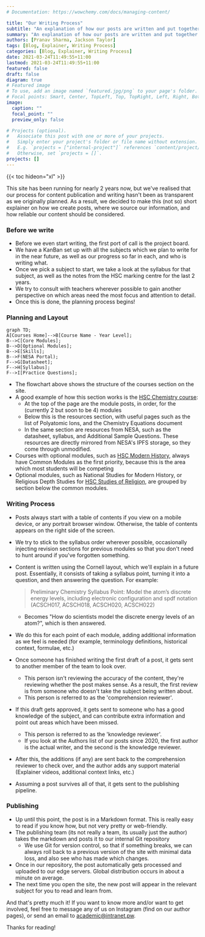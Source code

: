 ```yaml
---
# Documentation: https://wowchemy.com/docs/managing-content/

title: "Our Writing Process"
subtitle: "An explanation of how our posts are written and put together."
summary: "An explanation of how our posts are written and put together."
authors: [Pranav Sharma, Jackson Taylor]
tags: [Blog, Explainer, Writing Process]
categories: [Blog, Explainer, Writing Process]
date: 2021-03-24T11:49:55+11:00
lastmod: 2021-03-24T11:49:55+11:00
featured: false
draft: false
diagram: true
# Featured image
# To use, add an image named `featured.jpg/png` to your page's folder.
# Focal points: Smart, Center, TopLeft, Top, TopRight, Left, Right, BottomLeft, Bottom, BottomRight.
image:
  caption: ""
  focal_point: ""
  preview_only: false

# Projects (optional).
#   Associate this post with one or more of your projects.
#   Simply enter your project's folder or file name without extension.
#   E.g. `projects = ["internal-project"]` references `content/project/deep-learning/index.md`.
#   Otherwise, set `projects = []`.
projects: []
---
```


{{< toc hideon="xl" >}}

This site has been running for nearly 2 years now, but we've realised that our process for content publication and writing hasn't been as transparent as we originally planned. As a result, we decided to make this (not so) short explainer on how we create posts, where we source our information, and how reliable our content should be considered.

### Before we write

- Before we even start writing, the first port of call is the project board.
- We have a KanBan set up with all the subjects which we plan to write for in the near future, as well as our progress so far in each, and who is writing what.
- Once we pick a subject to start, we take a look at the syllabus for that subject, as well as the notes from the HSC marking centre for the last 2 years.
- We try to consult with teachers wherever possible to gain another perspective on which areas need the most focus and attention to detail.
- Once this is done, the planning process begins!

### Planning and Layout

```mermaid
graph TD;
A[Courses Home]-->B[Course Name - Year Level];
B-->C[Core Modules];
B-->D[Optional Modules];
B-->E[Skills];
B-->F(NESA Portal);
F-->G[Datasheet];
F-->H[Syllabus];
F-->I[Practice Questions];
```

- The flowchart above shows the structure of the courses section on the site.
- A good example of how this section works is the [HSC Chemistry course](/courses/chemistry-hsc/): 
  - At the top of the page are the module posts, in order, for the (currently 2 but soon to be 4) modules
  - Below this is the resources section, with useful pages such as the list of Polyatomic Ions, and the Chemistry Equations document
  - In the same section are resources from NESA, such as the datasheet, syllabus, and Additional Sample Questions. These resources are directly mirrored from NESA's IPFS storage, so they come through unmodified.
- Courses with optional modules, such as [HSC Modern History](/courses/modern-hsc/), always have Common Modules as the first priority, because this is the area which most students will be competing
- Optional modules, such as National Studies for Modern History, or Religious Depth Studies for [HSC Studies of Religion](/courses/sor-hsc/), are grouped by section below the common modules.

### Writing Process

- Posts always start with a table of contents if you view on a mobile device, or any portrait browser window. Otherwise, the table of contents appears on the right side of the screen.

- We try to stick to the syllabus order wherever possible, occasionally injecting revision sections for previous modules so that you don't need to hunt around if you've forgotten something.

- Content is written using the Cornell layout, which we'll explain in a future post. Essentially, it consists of taking a syllabus point, turning it into a question, and then answering the question. For example:

  > Preliminary Chemistry Syllabus Point: Model the atom’s discrete energy levels, including electronic configuration and spdf notation (ACSCH017, ACSCH018, ACSCH020, ACSCH022)
  - Becomes "How do scientists model the discrete energy levels of an atom?", which is then answered.

- We do this for each point of each module, adding additional information as we feel is needed (for example, terminology definitions, historical context, formulae, etc.)

- Once someone has finished writing the first draft of a post, it gets sent to another member of the team to look over.
  - This person isn't reviewing the accuracy of the content, they're reviewing whether the post makes sense. As a result, the first review is from someone who doesn't take the subject being written about.
  - This person is referred to as the 'comprehension reviewer'.
- If this draft gets approved, it gets sent to someone who has a good knowledge of the subject, and can contribute extra information and point out areas which have been missed.
  - This person is referred to as the 'knowledge reviewer'.
  - If you look at the Authors list of our posts since 2020, the first author is the actual writer, and the second is the knowledge reviewer.

- After this, the additions (if any) are sent back to the comprehension reviewer to check over, and the author adds any support material (Explainer videos, additional context links, etc.)

- Assuming a post survives all of that, it gets sent to the publishing pipeline.

### Publishing

- Up until this point, the post is in a Markdown format. This is really easy to read if you know how, but not very pretty or web-friendly.
- The publishing team (its not really a team, its usually just the author) takes the markdown and posts it to our internal Git repository
  - We use Git for version control, so that if something breaks, we can always roll back to a previous version of the site with minimal data loss, and also see who has made which changes.
- Once in our repository, the post automatically gets processed and uploaded to our edge servers. Global distribution occurs in about a minute on average.
- The next time you open the site, the new post will appear in the relevant subject for you to read and learn from.

And that's pretty much it! If you want to know more and/or want to get involved, feel free to message any of us on Instagram (find on our author pages), or send an email to [academic@intranet.pw](mailto:academic@intranet.pw).

Thanks for reading!

